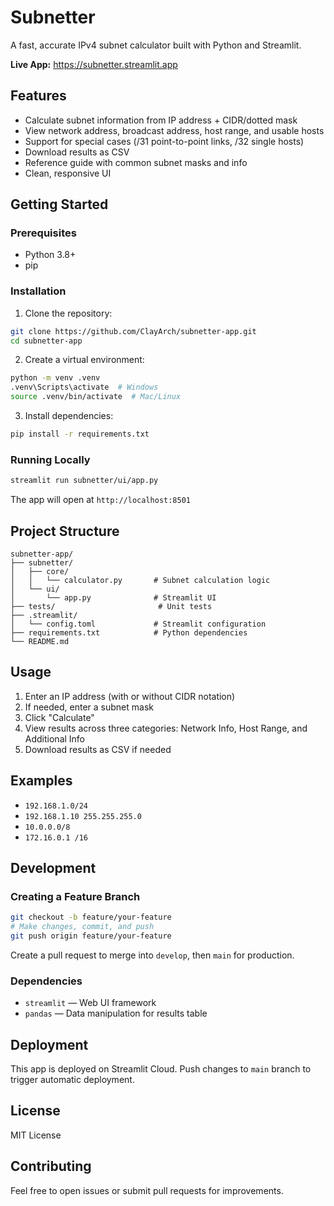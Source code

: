 # Subnetter

A fast, accurate IPv4 subnet calculator built with Python and Streamlit.

**Live App:** https://subnetter.streamlit.app

## Features

- Calculate subnet information from IP address + CIDR/dotted mask
- View network address, broadcast address, host range, and usable hosts
- Support for special cases (/31 point-to-point links, /32 single hosts)
- Download results as CSV
- Reference guide with common subnet masks and info
- Clean, responsive UI

## Getting Started

### Prerequisites

- Python 3.8+
- pip

### Installation

1. Clone the repository:
```bash
git clone https://github.com/ClayArch/subnetter-app.git
cd subnetter-app
```

2. Create a virtual environment:
```bash
python -m venv .venv
.venv\Scripts\activate  # Windows
source .venv/bin/activate  # Mac/Linux
```

3. Install dependencies:
```bash
pip install -r requirements.txt
```

### Running Locally

```bash
streamlit run subnetter/ui/app.py
```

The app will open at `http://localhost:8501`

## Project Structure

```
subnetter-app/
├── subnetter/
│   ├── core/
│   │   └── calculator.py       # Subnet calculation logic
│   └── ui/
│       └── app.py              # Streamlit UI
├── tests/                       # Unit tests
├── .streamlit/
│   └── config.toml             # Streamlit configuration
├── requirements.txt            # Python dependencies
└── README.md
```

## Usage

1. Enter an IP address (with or without CIDR notation)
2. If needed, enter a subnet mask
3. Click "Calculate"
4. View results across three categories: Network Info, Host Range, and Additional Info
5. Download results as CSV if needed

## Examples

- `192.168.1.0/24`
- `192.168.1.10 255.255.255.0`
- `10.0.0.0/8`
- `172.16.0.1 /16`

## Development

### Creating a Feature Branch

```bash
git checkout -b feature/your-feature
# Make changes, commit, and push
git push origin feature/your-feature
```

Create a pull request to merge into `develop`, then `main` for production.

### Dependencies

- `streamlit` — Web UI framework
- `pandas` — Data manipulation for results table

## Deployment

This app is deployed on Streamlit Cloud. Push changes to `main` branch to trigger automatic deployment.

## License

MIT License

## Contributing

Feel free to open issues or submit pull requests for improvements.